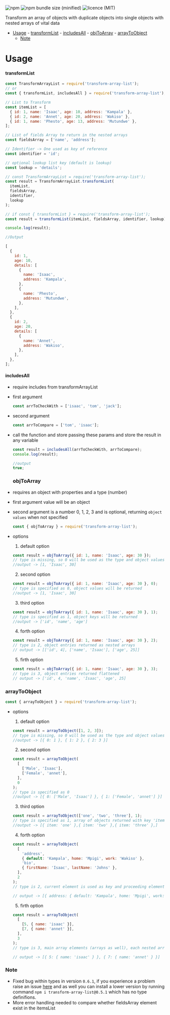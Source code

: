![npm](https://img.shields.io/npm/v/transform-array-list)
![npm bundle size (minified)](https://img.shields.io/bundlephobia/min/transform-array-list/0.6.0)
![licence (MIT)](https://img.shields.io/npm/l/transform-array-list)

Transform an array of objects with duplicate objects into single objects with nested arrays of vital data

- [Usage](#usage) - [transformList](#transformlist) - [includesAll](#includesall) - [objToArray](#objtoarray) - [arrayToObject](#arraytoobject)
  - [Note](#note)

# Usage

#### transformList

```js
const TransformArrayList = require('transform-array-list');
// or
const { transformList, includesAll } = require('transform-array-list');

// List to Transform
const itemList = [
  { id: 1, name: 'Isaac', age: 10, address: 'Kampala' },
  { id: 2, name: 'Annet', age: 20, address: 'Wakiso' },
  { id: 1, name: 'Phesto', age: 13, address: 'Mutundwe' },
];

// List of fields Array to return in the nested arrays
const fieldsArray = ['name', 'address'];

// Identifier -> One used as key of reference
const identifier = 'id';

// optional lookup list key (default is lookup)
const lookup = 'details';

// const TransformArrayList = require('transform-array-list');
const result = TransformArrayList.transformList(
  itemList,
  fieldsArray,
  identifier,
  lookup
);

// if const { transformList } = require('transform-array-list');
const result = transformList(itemList, fieldsArray, identifier, lookup);

console.log(result);

//Output

[
  {
    id: 1,
    age: 10,
    details: [
      {
        name: 'Isaac',
        address: 'Kampala',
      },
      {
        name: 'Phesto',
        address: 'Mutundwe',
      },
    ],
  },
  {
    id: 2,
    age: 20,
    details: [
      {
        name: 'Annet',
        address: 'Wakiso',
      },
    ],
  },
];
```

#### includesAll

- require includes from transformArrayList
- first argument

  ```js
  const arrToCheckWith = ['isaac', 'tom', 'jack'];
  ```

- second argument

  ```js
  const arrToCompare = ['tom', 'isaac'];
  ```

- call the function and store passing these params and store the result in any variable

  ```js
  const result = includesAll(arrToCheckWith, arrToCompare);
  console.log(result);

  //output
  true;
  ```

  ### objToArray

- requires an object with properties and a type (number)
- first argument value will be an object
- second argument is a number 0, 1, 2, 3 and is optional, returning `object values` when not specified

  ```js
  const { objToArray } = require('transform-array-list');
  ```

- options

  1. default option

  ```js
  const result = objToArray({ id: 1, name: 'Isaac', age: 30 });
  // type is missing, so 0 will be used as the type and object values will be returned
  //output -> [1, 'Isaac', 30]
  ```

  2. second option

  ```js
  const result = objToArray({ id: 1, name: 'Isaac', age: 30 }, 0);
  // type is specified as 0, object values will be returned
  //output -> [1, 'Isaac', 30]
  ```

  3.  third option

  ```js
  const result = objToArray({ id: 1, name: 'Isaac', age: 30 }, 1);
  // type is specified as 1, object keys will be returned
  //output -> ['id', 'name', 'age']
  ```

  4. forth option

  ```js
  const result = objToArray({ id: 1, name: 'Isaac', age: 30 }, 2);
  // type is 2, object entries returned as nested arrays
  // output -> [['id', 4], ['name', 'Isaac'], ['age', 25]]
  ```

  5. firth option

  ```js
  const result = objToArray({ id: 1, name: 'Isaac', age: 30 }, 3);
  // type is 3, object entries returned flattened
  // output -> ['id', 4, 'name', 'Isaac', 'age', 25]
  ```

### arrayToObject

```js
const { arrayToObject } = require('transform-array-list');
```

- options

  1. default option

  ```js
  const result = arrayToObject([1, 2, 3]);
  // type is missing, so 0 will be used as the type and object values will be returned
  //output -> [{ 0: 1 }, { 1: 2 }, { 2: 3 }]
  ```

  2. second option

  ```js
  const result = arrayToObject(
    [
      ['Male', 'Isaac'],
      ['Female', 'annet'],
    ],
    0
  );
  // type is specified as 0
  //output -> [{ 0: ['Male', 'Isaac'] }, { 1: ['Female', 'annet'] }]
  ```

  3.  third option

  ```js
  const result = arrayToObject(['one', 'two', 'three'], 1);
  // type is specified as 1, array of objects returned with key 'item'
  //output -> [{ item: 'one' },{ item: 'two' },{ item: 'three' },]
  ```

  4. forth option

  ```js
  const result = arrayToObject(
    [
      'address',
      { default: 'Kampala', home: 'Mpigi', work: 'Wakiso' },
      'bio',
      { firstName: 'Isaac', lastName: 'Johns' },
    ],
    2
  );
  // type is 2, current element is used as key and proceeding element is set as the value in the returned array of object

  // output -> [{ address: { default: 'Kampala', home: 'Mpigi', work: 'Wakiso' } },{ bio: { firstName: 'Isaac', lastName: 'Johns' } },]
  ```

  5. firth option

  ```js
  const result = arrayToObject(
    [
      [5, { name: 'isaac' }],
      [7, { name: 'annet' }],
    ],
    3
  );
  // type is 3, main array elements (arrays as well), each nested array, its first element is set as key and second element as value

  // output -> [{ 5: { name: 'isaac' } }, { 7: { name: 'annet' } }]
  ```

### Note

- Fixed bug within types in version `0.6.1`, if you experience a problem raise an issue [here](https://github.com/isaacssemugenyi/transform-array-list/issues) and as well you can install a lower version by running command `npm i transform-array-list@0.5.1` which has no type definifions.
- More error handling needed to compare whether fieldsArray element exist in the itemsList
